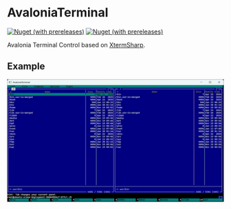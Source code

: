 # AvaloniaTerminal
[![Nuget (with prereleases)](https://img.shields.io/nuget/vpre/AvaloniaTerminal.svg?style=flat-square)](https://www.nuget.org/packages/AvaloniaTerminal)
[![Nuget (with prereleases)](https://img.shields.io/nuget/dt/AvaloniaTerminal.svg?style=flat-square)](https://www.nuget.org/packages/AvaloniaTerminal)

Avalonia Terminal Control based on [XtermSharp](https://github.com/migueldeicaza/XtermSharp).

## Example

![screenshot](https://github.com/IvanJosipovic/AvaloniaTerminal/blob/alpha/docs/Screenshot.png)

